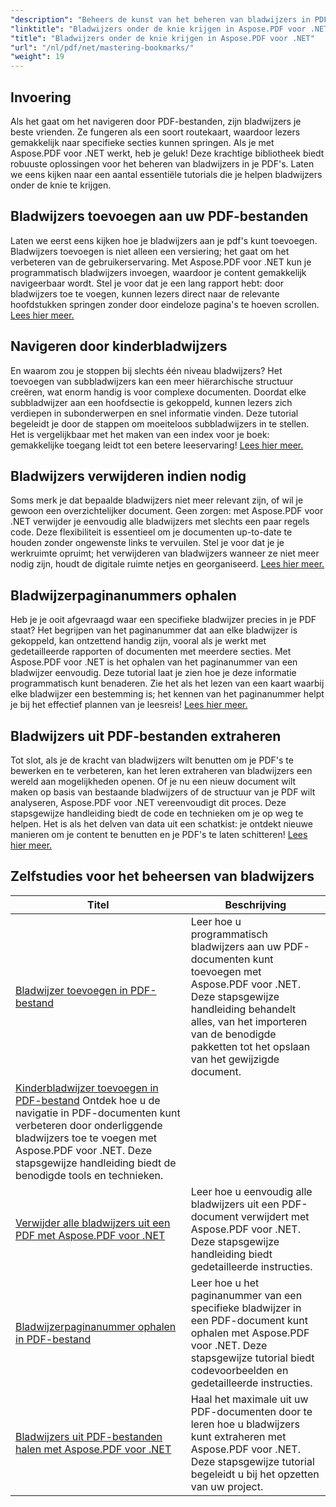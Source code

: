 ```yaml
---
"description": "Beheers de kunst van het beheren van bladwijzers in PDF-bestanden met Aspose.PDF voor .NET. Onze tutorials behandelen alles, van het naadloos toevoegen tot verwijderen van bladwijzers."
"linktitle": "Bladwijzers onder de knie krijgen in Aspose.PDF voor .NET"
"title": "Bladwijzers onder de knie krijgen in Aspose.PDF voor .NET"
"url": "/nl/pdf/net/mastering-bookmarks/"
"weight": 19
---
```


## Invoering

Als het gaat om het navigeren door PDF-bestanden, zijn bladwijzers je beste vrienden. Ze fungeren als een soort routekaart, waardoor lezers gemakkelijk naar specifieke secties kunnen springen. Als je met Aspose.PDF voor .NET werkt, heb je geluk! Deze krachtige bibliotheek biedt robuuste oplossingen voor het beheren van bladwijzers in je PDF's. Laten we eens kijken naar een aantal essentiële tutorials die je helpen bladwijzers onder de knie te krijgen.

## Bladwijzers toevoegen aan uw PDF-bestanden

Laten we eerst eens kijken hoe je bladwijzers aan je pdf's kunt toevoegen. Bladwijzers toevoegen is niet alleen een versiering; het gaat om het verbeteren van de gebruikerservaring. Met Aspose.PDF voor .NET kun je programmatisch bladwijzers invoegen, waardoor je content gemakkelijk navigeerbaar wordt. Stel je voor dat je een lang rapport hebt: door bladwijzers toe te voegen, kunnen lezers direct naar de relevante hoofdstukken springen zonder door eindeloze pagina's te hoeven scrollen. [Lees hier meer.](./adding-bookmark/)

## Navigeren door kinderbladwijzers

En waarom zou je stoppen bij slechts één niveau bladwijzers? Het toevoegen van subbladwijzers kan een meer hiërarchische structuur creëren, wat enorm handig is voor complexe documenten. Doordat elke subbladwijzer aan een hoofdsectie is gekoppeld, kunnen lezers zich verdiepen in subonderwerpen en snel informatie vinden. Deze tutorial begeleidt je door de stappen om moeiteloos subbladwijzers in te stellen. Het is vergelijkbaar met het maken van een index voor je boek: gemakkelijke toegang leidt tot een betere leeservaring! [Lees hier meer.](./adding-child-bookmark/)

## Bladwijzers verwijderen indien nodig

Soms merk je dat bepaalde bladwijzers niet meer relevant zijn, of wil je gewoon een overzichtelijker document. Geen zorgen: met Aspose.PDF voor .NET verwijder je eenvoudig alle bladwijzers met slechts een paar regels code. Deze flexibiliteit is essentieel om je documenten up-to-date te houden zonder ongewenste links te vervuilen. Stel je voor dat je je werkruimte opruimt; het verwijderen van bladwijzers wanneer ze niet meer nodig zijn, houdt de digitale ruimte netjes en georganiseerd. [Lees hier meer.](./remove-all-bookmarks/)

## Bladwijzerpaginanummers ophalen

Heb je je ooit afgevraagd waar een specifieke bladwijzer precies in je PDF staat? Het begrijpen van het paginanummer dat aan elke bladwijzer is gekoppeld, kan ontzettend handig zijn, vooral als je werkt met gedetailleerde rapporten of documenten met meerdere secties. Met Aspose.PDF voor .NET is het ophalen van het paginanummer van een bladwijzer eenvoudig. Deze tutorial laat je zien hoe je deze informatie programmatisch kunt benaderen. Zie het als het lezen van een kaart waarbij elke bladwijzer een bestemming is; het kennen van het paginanummer helpt je bij het effectief plannen van je leesreis! [Lees hier meer.](./retrieve-bookmark-page-number/)

## Bladwijzers uit PDF-bestanden extraheren

Tot slot, als je de kracht van bladwijzers wilt benutten om je PDF's te bewerken en te verbeteren, kan het leren extraheren van bladwijzers een wereld aan mogelijkheden openen. Of je nu een nieuw document wilt maken op basis van bestaande bladwijzers of de structuur van je PDF wilt analyseren, Aspose.PDF voor .NET vereenvoudigt dit proces. Deze stapsgewijze handleiding biedt de code en technieken om je op weg te helpen. Het is als het delven van data uit een schatkist: je ontdekt nieuwe manieren om je content te benutten en je PDF's te laten schitteren! [Lees hier meer.](./get-bookmarks-from-pdf-files/)

## Zelfstudies voor het beheersen van bladwijzers
| Titel | Beschrijving |
| --- | --- | 
| [Bladwijzer toevoegen in PDF-bestand](./adding-bookmark/) | Leer hoe u programmatisch bladwijzers aan uw PDF-documenten kunt toevoegen met Aspose.PDF voor .NET. Deze stapsgewijze handleiding behandelt alles, van het importeren van de benodigde pakketten tot het opslaan van het gewijzigde document. |  
| [Kinderbladwijzer toevoegen in PDF-bestand](./adding-child-bookmark/) Ontdek hoe u de navigatie in PDF-documenten kunt verbeteren door onderliggende bladwijzers toe te voegen met Aspose.PDF voor .NET. Deze stapsgewijze handleiding biedt de benodigde tools en technieken. |  
| [Verwijder alle bladwijzers uit een PDF met Aspose.PDF voor .NET](./remove-all-bookmarks/) | Leer hoe u eenvoudig alle bladwijzers uit een PDF-document verwijdert met Aspose.PDF voor .NET. Deze stapsgewijze handleiding biedt gedetailleerde instructies. |  
| [Bladwijzerpaginanummer ophalen in PDF-bestand](./retrieve-bookmark-page-number/) | Leer hoe u het paginanummer van een specifieke bladwijzer in een PDF-document kunt ophalen met Aspose.PDF voor .NET. Deze stapsgewijze tutorial biedt codevoorbeelden en gedetailleerde instructies. |  
| [Bladwijzers uit PDF-bestanden halen met Aspose.PDF voor .NET](./get-bookmarks-from-pdf-files/) | Haal het maximale uit uw PDF-documenten door te leren hoe u bladwijzers kunt extraheren met Aspose.PDF voor .NET. Deze stapsgewijze tutorial begeleidt u bij het opzetten van uw project. |